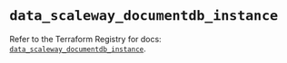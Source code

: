 # `data_scaleway_documentdb_instance`

Refer to the Terraform Registry for docs: [`data_scaleway_documentdb_instance`](https://registry.terraform.io/providers/scaleway/scaleway/2.42.1/docs/data-sources/documentdb_instance).
